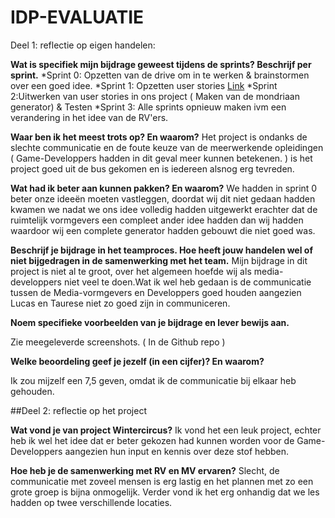 # IDP-EVALUATIE
Deel 1: reflectie op eigen handelen:

**Wat is specifiek mijn bijdrage geweest tijdens de sprints? Beschrijf per sprint.**
*Sprint 0: Opzetten van de drive om in te werken & brainstormen over een goed idee.
*Sprint 1: Opzetten user stories [Link](https://docs.google.com/spreadsheets/d/1Onz_-7m-szRH8na0p4rCJgkqjaNOuQzywWewEiseQAc/edit?usp=drive_web&ouid=112083539450564776760)
*Sprint 2:Uitwerken van user stories in ons project ( Maken van de mondriaan generator) & Testen
*Sprint 3: Alle sprints opnieuw maken ivm een verandering in het idee van de RV'ers.

**Waar ben ik het meest trots op? En waarom?**
Het project is ondanks de slechte communicatie en de foute keuze van de meerwerkende opleidingen ( Game-Developpers hadden in dit geval meer kunnen betekenen. ) is het project goed uit de bus gekomen en is iedereen alsnog erg tevreden.

**Wat had ik beter aan kunnen pakken? En waarom?**
We hadden in sprint 0 beter onze ideeën moeten vastleggen, doordat wij dit niet gedaan hadden kwamen we nadat we ons idee volledig hadden uitgewerkt erachter dat de ruimtelijk vormgevers een compleet ander idee hadden dan wij hadden waardoor wij een complete generator hadden gebouwt die niet goed was.

**Beschrijf je bijdrage in het teamproces. Hoe heeft jouw handelen wel of niet bijgedragen in de samenwerking met het team.**
Mijn bijdrage in dit project is niet al te groot, over het algemeen hoefde wij als media-developpers niet veel te doen.Wat ik wel heb gedaan is de communicatie tussen de Media-vormgevers en Developpers goed houden aangezien Lucas en Taurese niet zo goed zijn in communiceren.

**Noem specifieke voorbeelden van je bijdrage en lever bewijs aan.**

Zie meegeleverde screenshots. ( In de Github repo )


**Welke beoordeling geef je jezelf (in een cijfer)? En waarom?**
 
 Ik zou mijzelf een 7,5 geven, omdat ik de communicatie bij elkaar heb gehouden.



##Deel 2: reflectie op het project

**Wat vond je van project Wintercircus?**
Ik vond het een leuk project, echter heb ik wel het idee dat er beter gekozen had kunnen worden voor de Game-Developpers aangezien hun input en kennis over deze stof hebben.

**Hoe heb je de samenwerking met RV en MV ervaren?**
Slecht, de communicatie met zoveel mensen is erg lastig en het plannen met zo een grote groep is bijna onmogelijk. Verder vond ik het erg onhandig dat we les hadden op twee verschillende locaties.


